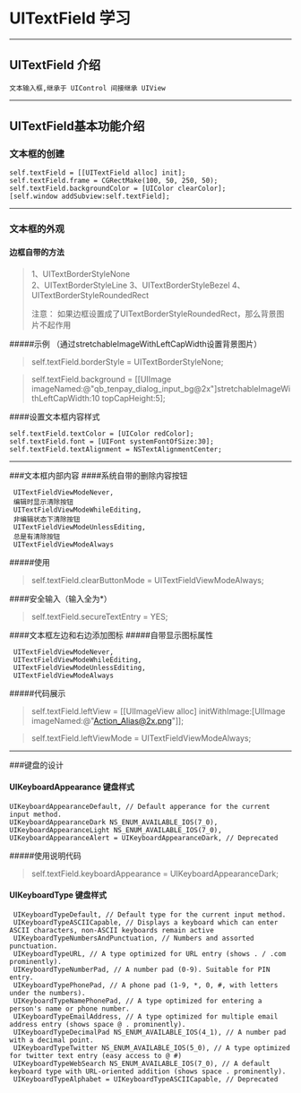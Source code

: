 # UITextField 学习

---

## UITextField 介绍

```
文本输入框,继承于 UIControl 间接继承 UIView 
```

---

## UITextField基本功能介绍

### 文本框的创建

```
self.textField = [[UITextField alloc] init];
self.textField.frame = CGRectMake(100, 50, 250, 50);
self.textField.backgroundColor = [UIColor clearColor];
[self.window addSubview:self.textField];
```
---
### 文本框的外观

#### 边框自带的方法

> 1、UITextBorderStyleNone  
> 2、UITextBorderStyleLine 
> 3、UITextBorderStyleBezel 
> 4、UITextBorderStyleRoundedRect
> 
> 注意： 如果边框设置成了UITextBorderStyleRoundedRect，那么背景图片不起作用

#####示例 （通过stretchableImageWithLeftCapWidth设置背景图片）
>self.textField.borderStyle = UITextBorderStyleNone; 

>self.textField.background = [[UIImage imageNamed:@"qb_tenpay_dialog_input_bg@2x"]stretchableImageWithLeftCapWidth:10 topCapHeight:5]; 

####设置文本框内容样式
```
self.textField.textColor = [UIColor redColor];
self.textField.font = [UIFont systemFontOfSize:30];
self.textField.textAlignment = NSTextAlignmentCenter;
```
---
###文本框内部内容
####系统自带的删除内容按钮
```
 UITextFieldViewModeNever,
 编辑时显示清除按钮
 UITextFieldViewModeWhileEditing,
 非编辑状态下清除按钮
 UITextFieldViewModeUnlessEditing,
 总是有清除按钮
 UITextFieldViewModeAlways
```
#####使用
> self.textField.clearButtonMode = UITextFieldViewModeAlways; 

####安全输入（输入全为*）
> self.textField.secureTextEntry = YES; 

####文本框左边和右边添加图标
#####自带显示图标属性
```
 UITextFieldViewModeNever, 
 UITextFieldViewModeWhileEditing,
 UITextFieldViewModeUnlessEditing,
 UITextFieldViewModeAlways
```
#####代码展示
> self.textField.leftView = [[UIImageView alloc] initWithImage:[UIImage imageNamed:@"Action_Alias@2x.png"]]; 

> self.textField.leftViewMode = UITextFieldViewModeAlways; 

---
###键盘的设计
#### UIKeyboardAppearance 键盘样式
```
UIKeyboardAppearanceDefault, // Default apperance for the current input method.
UIKeyboardAppearanceDark NS_ENUM_AVAILABLE_IOS(7_0),
UIKeyboardAppearanceLight NS_ENUM_AVAILABLE_IOS(7_0),
UIKeyboardAppearanceAlert = UIKeyboardAppearanceDark, // Deprecated
```
#####使用说明代码
> self.textField.keyboardAppearance = UIKeyboardAppearanceDark; 

#### UIKeyboardType 键盘样式
```
 UIKeyboardTypeDefault, // Default type for the current input method.
 UIKeyboardTypeASCIICapable, // Displays a keyboard which can enter ASCII characters, non-ASCII keyboards remain active
 UIKeyboardTypeNumbersAndPunctuation, // Numbers and assorted punctuation.
 UIKeyboardTypeURL, // A type optimized for URL entry (shows . / .com prominently).
 UIKeyboardTypeNumberPad, // A number pad (0-9). Suitable for PIN entry.
 UIKeyboardTypePhonePad, // A phone pad (1-9, *, 0, #, with letters under the numbers).
 UIKeyboardTypeNamePhonePad, // A type optimized for entering a person's name or phone number.
 UIKeyboardTypeEmailAddress, // A type optimized for multiple email address entry (shows space @ . prominently).
 UIKeyboardTypeDecimalPad NS_ENUM_AVAILABLE_IOS(4_1), // A number pad with a decimal point.
 UIKeyboardTypeTwitter NS_ENUM_AVAILABLE_IOS(5_0), // A type optimized for twitter text entry (easy access to @ #)
 UIKeyboardTypeWebSearch NS_ENUM_AVAILABLE_IOS(7_0), // A default keyboard type with URL-oriented addition (shows space . prominently).
 UIKeyboardTypeAlphabet = UIKeyboardTypeASCIICapable, // Deprecated
```
